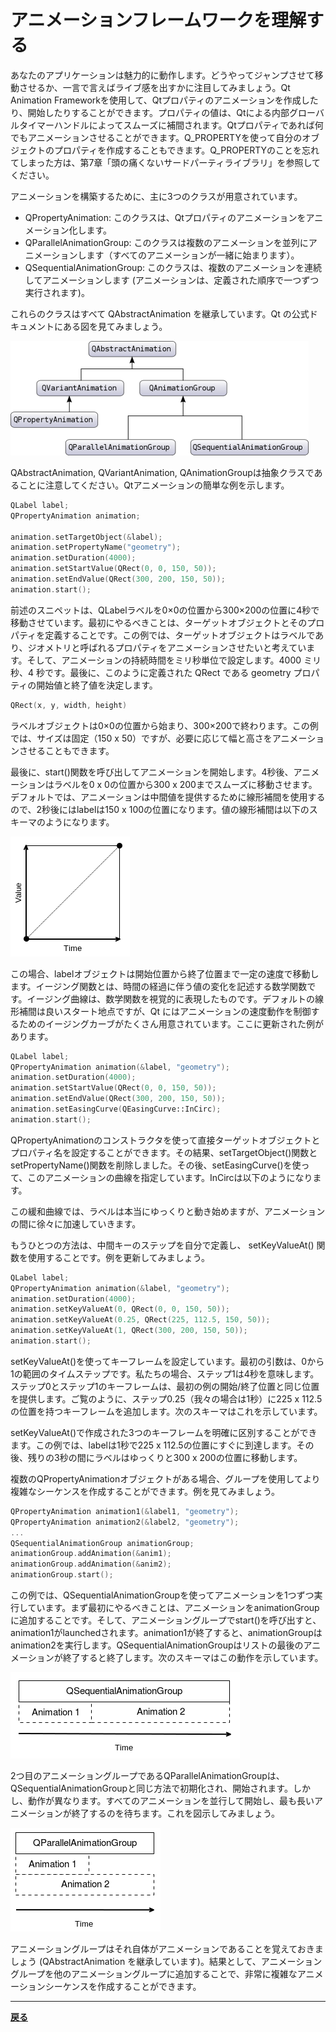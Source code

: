 # アニメーションフレームワークを理解する

あなたのアプリケーションは魅力的に動作します。どうやってジャンプさせて移動させるか、一言で言えばライブ感を出すかに注目してみましょう。Qt Animation Frameworkを使用して、Qtプロパティのアニメーションを作成したり、開始したりすることができます。プロパティの値は、Qtによる内部グローバルタイマーハンドルによってスムーズに補間されます。Qtプロパティであれば何でもアニメーションさせることができます。Q_PROPERTYを使って自分のオブジェクトのプロパティを作成することもできます。Q_PROPERTYのことを忘れてしまった方は、第7章「頭の痛くないサードパーティライブラリ」を参照してください。

アニメーションを構築するために、主に3つのクラスが用意されています。

* QPropertyAnimation: このクラスは、Qtプロパティのアニメーションをアニメーション化します。
* QParallelAnimationGroup: このクラスは複数のアニメーションを並列にアニメーションします（すべてのアニメーションが一緒に始まります）。
* QSequentialAnimationGroup: このクラスは、複数のアニメーションを連続してアニメーションします (アニメーションは、定義された順序で一つずつ実行されます)。

これらのクラスはすべて QAbstractAnimation を継承しています。Qt の公式ドキュメントにある図を見てみましょう。

![image](img/3.png)

QAbstractAnimation, QVariantAnimation, QAnimationGroupは抽象クラスであることに注意してください。Qtアニメーションの簡単な例を示します。

```C++
QLabel label;
QPropertyAnimation animation;

animation.setTargetObject(&label);
animation.setPropertyName("geometry");
animation.setDuration(4000);
animation.setStartValue(QRect(0, 0, 150, 50));
animation.setEndValue(QRect(300, 200, 150, 50));
animation.start();
```

前述のスニペットは、QLabelラベルを0×0の位置から300×200の位置に4秒で移動させています。最初にやるべきことは、ターゲットオブジェクトとそのプロパティを定義することです。この例では、ターゲットオブジェクトはラベルであり、ジオメトリと呼ばれるプロパティをアニメーションさせたいと考えています。そして、アニメーションの持続時間をミリ秒単位で設定します。4000 ミリ秒、4 秒です。最後に、このように定義された QRect である geometry プロパティの開始値と終了値を決定します。

```C++
QRect(x, y, width, height)
```

ラベルオブジェクトは0×0の位置から始まり、300×200で終わります。この例では、サイズは固定（150 x 50）ですが、必要に応じて幅と高さをアニメーションさせることもできます。

最後に、start()関数を呼び出してアニメーションを開始します。4秒後、アニメーションはラベルを0 x 0の位置から300 x 200までスムーズに移動させます。デフォルトでは、アニメーションは中間値を提供するために線形補間を使用するので、2秒後にはlabelは150 x 100の位置になります。値の線形補間は以下のスキーマのようになります。

![image](img/4.png)

この場合、labelオブジェクトは開始位置から終了位置まで一定の速度で移動します。イージング関数とは、時間の経過に伴う値の変化を記述する数学関数です。イージング曲線は、数学関数を視覚的に表現したものです。デフォルトの線形補間は良いスタート地点ですが、Qt にはアニメーションの速度動作を制御するためのイージングカーブがたくさん用意されています。ここに更新された例があります。

```C++
QLabel label;
QPropertyAnimation animation(&label, "geometry");
animation.setDuration(4000);
animation.setStartValue(QRect(0, 0, 150, 50));
animation.setEndValue(QRect(300, 200, 150, 50));
animation.setEasingCurve(QEasingCurve::InCirc);
animation.start();
```

QPropertyAnimationのコンストラクタを使って直接ターゲットオブジェクトとプロパティ名を設定することができます。その結果、setTargetObject()関数とsetPropertyName()関数を削除しました。その後、setEasingCurve()を使って、このアニメーションの曲線を指定しています。InCircは以下のようになります。

この緩和曲線では、ラベルは本当にゆっくりと動き始めますが、アニメーションの間に徐々に加速していきます。

もうひとつの方法は、中間キーのステップを自分で定義し、 setKeyValueAt() 関数を使用することです。例を更新してみましょう。

```C++
QLabel label;
QPropertyAnimation animation(&label, "geometry");
animation.setDuration(4000);
animation.setKeyValueAt(0, QRect(0, 0, 150, 50));
animation.setKeyValueAt(0.25, QRect(225, 112.5, 150, 50));
animation.setKeyValueAt(1, QRect(300, 200, 150, 50));
animation.start();
```

setKeyValueAt()を使ってキーフレームを設定しています。最初の引数は、0から1の範囲のタイムステップです。私たちの場合、ステップ1は4秒を意味します。ステップ0とステップ1のキーフレームは、最初の例の開始/終了位置と同じ位置を提供します。ご覧のように、ステップ0.25（我々の場合は1秒）に225 x 112.5の位置を持つキーフレームを追加します。次のスキーマはこれを示しています。

setKeyValueAt()で作成された3つのキーフレームを明確に区別することができます。この例では、labelは1秒で225 x 112.5の位置にすぐに到達します。その後、残りの3秒の間にラベルはゆっくりと300 x 200の位置に移動します。

複数のQPropertyAnimationオブジェクトがある場合、グループを使用してより複雑なシーケンスを作成することができます。例を見てみましょう。

```C++
QPropertyAnimation animation1(&label1, "geometry");
QPropertyAnimation animation2(&label2, "geometry");
...
QSequentialAnimationGroup animationGroup;
animationGroup.addAnimation(&anim1);
animationGroup.addAnimation(&anim2);
animationGroup.start();
```

この例では、QSequentialAnimationGroupを使ってアニメーションを1つずつ実行しています。まず最初にやるべきことは、アニメーションをanimationGroupに追加することです。そして、アニメーショングループでstart()を呼び出すと、animation1がlaunchedされます。animation1が終了すると、animationGroupはanimation2を実行します。QSequentialAnimationGroupはリストの最後のアニメーションが終了すると終了します。次のスキーマはこの動作を示しています。

![image](img/7.png)

2つ目のアニメーショングループであるQParallelAnimationGroupは、QSequentialAnimationGroupと同じ方法で初期化され、開始されます。しかし、動作が異なります。すべてのアニメーションを並行して開始し、最も長いアニメーションが終了するのを待ちます。これを図示してみましょう。

![image](img/8.png)

アニメーショングループはそれ自体がアニメーションであることを覚えておきましょう (QAbstractAnimation を継承しています)。結果として、アニメーショングループを他のアニメーショングループに追加することで、非常に複雑なアニメーションシーケンスを作成することができます。

***

**[戻る](../index.html)**
